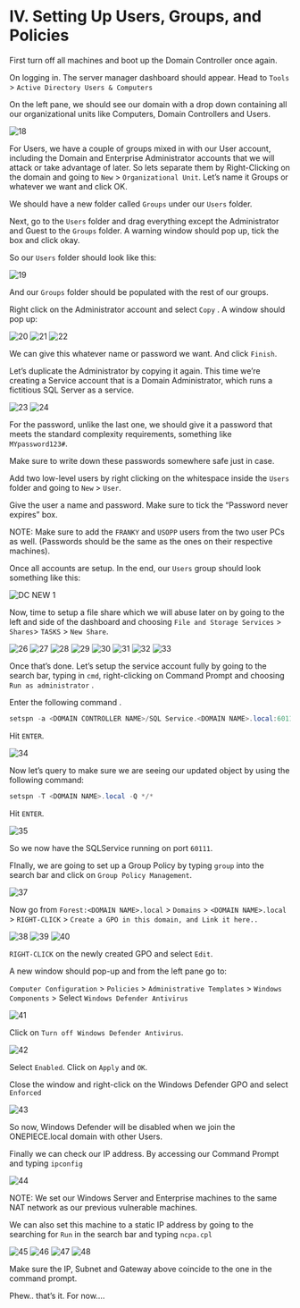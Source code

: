 # IV. Setting Up Users, Groups, and Policies

First turn off all machines and boot up the Domain Controller once again.

On logging in. The server manager dashboard should appear. Head to `Tools` > `Active Directory Users & Computers`

On the left pane, we should see our domain with a drop down containing all our organizational units like Computers, Domain Controllers and Users. 

![18](https://github.com/w1zzl3-06/TCM-Practical-Ethical-Hacking-Notes/assets/141921425/5a98c431-14c8-4f47-b79c-9225641d9198)

For Users, we have a couple of groups mixed in with our User account, including the Domain and Enterprise Administrator accounts that we will attack or take advantage of later. So lets separate them by Right-Clicking on the domain and going to `New` > `Organizational Unit`. Let’s name it Groups or whatever we want and click OK. 

We should have a new folder called `Groups` under our `Users` folder.

Next, go to the `Users` folder and drag everything except the Administrator and Guest to the `Groups` folder. A warning window should pop up, tick the box and click okay.

So our `Users` folder should look like this:

![19](https://github.com/w1zzl3-06/TCM-Practical-Ethical-Hacking-Notes/assets/141921425/c16eb8c5-f3d3-464f-bd96-4ec596072ea8)

And our `Groups` folder should be populated with the rest of our groups.

Right click on the Administrator account and select `Copy` . A window should pop up:

![20](https://github.com/w1zzl3-06/TCM-Practical-Ethical-Hacking-Notes/assets/141921425/58d87c32-ef8a-496a-af2f-b83f34e08c63)
![21](https://github.com/w1zzl3-06/TCM-Practical-Ethical-Hacking-Notes/assets/141921425/aa48fec2-2f2c-42d0-ae5f-cb340ac94497)
![22](https://github.com/w1zzl3-06/TCM-Practical-Ethical-Hacking-Notes/assets/141921425/0a904eec-9d2a-418a-80aa-7a220e1ba06c)

We can give this whatever name or password we want. And click `Finish`.

Let’s duplicate the Administrator by copying it again. This time we’re creating a Service account that is a Domain Administrator, which runs a fictitious SQL Server as a service.

![23](https://github.com/w1zzl3-06/TCM-Practical-Ethical-Hacking-Notes/assets/141921425/303088cf-e62f-4591-8b2b-5897986c1622)
![24](https://github.com/w1zzl3-06/TCM-Practical-Ethical-Hacking-Notes/assets/141921425/02bc29ce-7977-49cd-b441-a9f8707d27a5)

For the password, unlike the last one, we should give it a password that meets the standard complexity requirements, something like `MYpassword123#`. 

Make sure to write down these passwords somewhere safe just in case.

Add two low-level users by right clicking on the whitespace inside the `Users` folder and going to `New` > `User`.

Give the user a name and password. Make sure to tick the “Password never expires” box. 

NOTE: Make sure to add the `FRANKY` and `USOPP` users from the two user PCs as well. (Passwords should be the same as the ones on their respective machines).

Once all accounts are setup. In the end, our `Users` group should look something like this:

![DC NEW 1](https://github.com/w1zzl3-06/TCM-Practical-Ethical-Hacking-Notes/assets/141921425/f26de4a3-c3aa-40c9-b35c-65e9dd9fcfd2)

Now, time to setup a file share which we will abuse later on by going to the left and side of the dashboard and choosing `File and Storage Services` > `Shares`>  `TASKS` > `New Share`.

![26](https://github.com/w1zzl3-06/TCM-Practical-Ethical-Hacking-Notes/assets/141921425/1bf364b3-a41a-4a88-af3d-3659c516391d)
![27](https://github.com/w1zzl3-06/TCM-Practical-Ethical-Hacking-Notes/assets/141921425/dc7b5749-a8b0-4143-b1c3-f7a6f075ee33)
![28](https://github.com/w1zzl3-06/TCM-Practical-Ethical-Hacking-Notes/assets/141921425/6b8e8c95-e181-4bb4-ba8c-d616f5f2651c)
![29](https://github.com/w1zzl3-06/TCM-Practical-Ethical-Hacking-Notes/assets/141921425/3ef6d14e-bcde-4ad1-b5aa-2385640bba5c)
![30](https://github.com/w1zzl3-06/TCM-Practical-Ethical-Hacking-Notes/assets/141921425/0cbaaee9-87d1-4a6c-939a-bd42c2438370)
![31](https://github.com/w1zzl3-06/TCM-Practical-Ethical-Hacking-Notes/assets/141921425/c74c2d0a-b7f8-4cd8-a0e4-fbf96f0b7a8c)
![32](https://github.com/w1zzl3-06/TCM-Practical-Ethical-Hacking-Notes/assets/141921425/1af39f38-e80f-4aec-a46f-afbc1e6ba8a9)
![33](https://github.com/w1zzl3-06/TCM-Practical-Ethical-Hacking-Notes/assets/141921425/5e717230-66de-44f2-a5e3-8ac364487052)


Once that’s done. Let’s setup the service account fully by going to the search bar, typing in `cmd`, right-clicking on Command Prompt and choosing `Run as administrator` .

Enter the following command .

```powershell
setspn -a <DOMAIN CONTROLLER NAME>/SQL Service.<DOMAIN NAME>.local:60111 <DOMAIN NAME>\SQL Service
```

Hit `ENTER`.

![34](https://github.com/w1zzl3-06/TCM-Practical-Ethical-Hacking-Notes/assets/141921425/d4985410-78de-4e37-a0ae-0db80b1046af)

Now let’s query to make sure we are seeing our updated object by using the following command: 

```powershell
setspn -T <DOMAIN NAME>.local -Q */*
```

Hit `ENTER`.

![35](https://github.com/w1zzl3-06/TCM-Practical-Ethical-Hacking-Notes/assets/141921425/16f01431-4093-4079-bf26-80a3978aaead)

So we now have the SQLService running on port `60111`.

FInally, we are going to set up a Group Policy by typing `group` into the search bar and click on `Group Policy Management`.

![37](https://github.com/w1zzl3-06/TCM-Practical-Ethical-Hacking-Notes/assets/141921425/51130b80-2801-4bd2-b26a-4e92005aac94)

Now go from `Forest:<DOMAIN NAME>.local` > `Domains` > `<DOMAIN NAME>.local` > `RIGHT-CLICK` > `Create a GPO in this domain, and Link it here..`

![38](https://github.com/w1zzl3-06/TCM-Practical-Ethical-Hacking-Notes/assets/141921425/76e81c31-da67-47fe-8afd-3c98ba9d3500)
![39](https://github.com/w1zzl3-06/TCM-Practical-Ethical-Hacking-Notes/assets/141921425/1ecb759a-1158-48eb-a72e-84f1fc12d055)
![40](https://github.com/w1zzl3-06/TCM-Practical-Ethical-Hacking-Notes/assets/141921425/e603ee33-e732-442d-8d05-58ef0fce76e5)

`RIGHT-CLICK` on the newly created GPO and select `Edit`.

A new window should pop-up and from the left pane go to:

`Computer Configuration` > `Policies` > `Administrative Templates` > `Windows Components` > Select `Windows Defender Antivirus`

![41](https://github.com/w1zzl3-06/TCM-Practical-Ethical-Hacking-Notes/assets/141921425/8bf6696a-986a-44fb-afd8-6c55044b00f8)

Click on `Turn off Windows Defender Antivirus`.

![42](https://github.com/w1zzl3-06/TCM-Practical-Ethical-Hacking-Notes/assets/141921425/6f705323-7308-4592-8642-110828410ba2)

Select `Enabled`. Click on `Apply` and `OK`.

Close the window and right-click on the Windows Defender GPO and select `Enforced`

![43](https://github.com/w1zzl3-06/TCM-Practical-Ethical-Hacking-Notes/assets/141921425/cc3d1792-f8f9-4551-87f4-b3f5846ef285)

So now, Windows Defender will be disabled when we join the ONEPIECE.local domain with other Users.

Finally we can check our IP address. By accessing our Command Prompt and typing `ipconfig`

![44](https://github.com/w1zzl3-06/TCM-Practical-Ethical-Hacking-Notes/assets/141921425/b1310682-71ec-4ca8-921a-20410d91ab7f)

NOTE: We set our Windows Server and Enterprise machines to the same NAT network as our previous vulnerable machines.

We can also set this machine to a static IP address by going to the searching for `Run` in the search bar and typing `ncpa.cpl`

![45](https://github.com/w1zzl3-06/TCM-Practical-Ethical-Hacking-Notes/assets/141921425/bdd69c32-a6fe-4c25-a539-80aef9636f07)
![46](https://github.com/w1zzl3-06/TCM-Practical-Ethical-Hacking-Notes/assets/141921425/36c89cb2-3c5c-447c-838d-a66a4c4fd3a0)
![47](https://github.com/w1zzl3-06/TCM-Practical-Ethical-Hacking-Notes/assets/141921425/06bf4922-3f5a-4f86-9a86-ccc2f17b8e7b)
![48](https://github.com/w1zzl3-06/TCM-Practical-Ethical-Hacking-Notes/assets/141921425/9950c117-bdd0-459c-afef-deed39e4d199)

Make sure the IP, Subnet and Gateway above coincide to the one in the command prompt.

Phew.. that’s it. For now….
